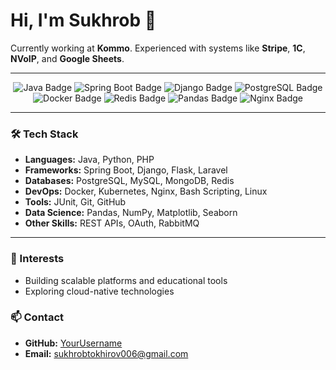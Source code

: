 # Hi, I'm Sukhrob 👋

Currently working at **Kommo**. Experienced with systems like **Stripe**, **1C**, **NVoIP**, and **Google Sheets**.

---

<div align="center">
<img src="https://img.shields.io/badge/Java-Expert-blue?style=flat&logo=java" alt="Java Badge" />
<img src="https://img.shields.io/badge/Spring%20Boot-Expert-brightgreen?style=flat&logo=spring" alt="Spring Boot Badge" />
<img src="https://img.shields.io/badge/Django-Intermediate-green?style=flat&logo=django" alt="Django Badge" />
<img src="https://img.shields.io/badge/PostgreSQL-Expert-blue?style=flat&logo=postgresql" alt="PostgreSQL Badge" />
<img src="https://img.shields.io/badge/Docker-Advanced-blue?style=flat&logo=docker" alt="Docker Badge" />
<img src="https://img.shields.io/badge/Redis-Intermediate-red?style=flat&logo=redis" alt="Redis Badge" />
<img src="https://img.shields.io/badge/Pandas-Data%20Science-blue?style=flat&logo=pandas" alt="Pandas Badge" />
<img src="https://img.shields.io/badge/Nginx-Advanced-green?style=flat&logo=nginx" alt="Nginx Badge" />
</div>

---

### 🛠️ Tech Stack

- **Languages:** Java, Python, PHP
- **Frameworks:** Spring Boot, Django, Flask, Laravel
- **Databases:** PostgreSQL, MySQL, MongoDB, Redis
- **DevOps:** Docker, Kubernetes, Nginx, Bash Scripting, Linux
- **Tools:** JUnit, Git, GitHub
- **Data Science:** Pandas, NumPy, Matplotlib, Seaborn
- **Other Skills:** REST APIs, OAuth, RabbitMQ

---

### 🌱 Interests
- Building scalable platforms and educational tools
- Exploring cloud-native technologies

### 📫 Contact
- **GitHub:** [YourUsername](https://github.com/sukhrob-tokhirov)
- **Email:** sukhrobtokhirov006@gmail.com
